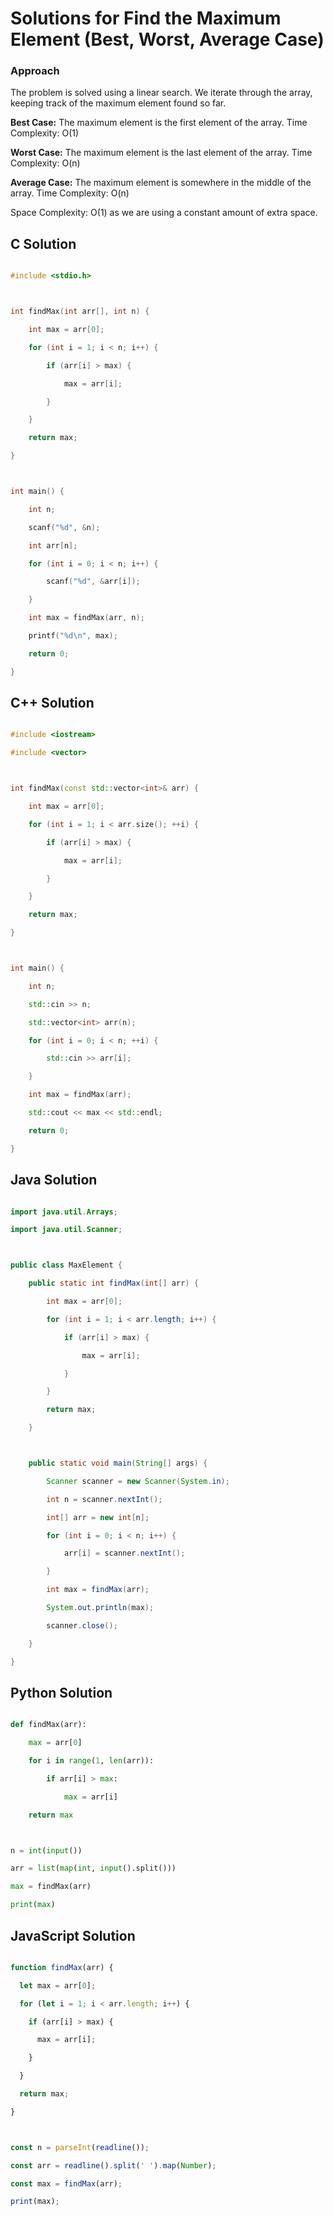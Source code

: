 # Solutions for Find the Maximum Element (Best, Worst, Average Case)

### Approach
The problem is solved using a linear search.  We iterate through the array, keeping track of the maximum element found so far. 

**Best Case:** The maximum element is the first element of the array. Time Complexity: O(1)

**Worst Case:** The maximum element is the last element of the array. Time Complexity: O(n)

**Average Case:** The maximum element is somewhere in the middle of the array. Time Complexity: O(n)

Space Complexity: O(1) as we are using a constant amount of extra space.

## C Solution
```c
#include <stdio.h>

int findMax(int arr[], int n) {
    int max = arr[0];
    for (int i = 1; i < n; i++) {
        if (arr[i] > max) {
            max = arr[i];
        }
    }
    return max;
}

int main() {
    int n;
    scanf("%d", &n);
    int arr[n];
    for (int i = 0; i < n; i++) {
        scanf("%d", &arr[i]);
    }
    int max = findMax(arr, n);
    printf("%d\n", max);
    return 0;
}
```

## C++ Solution
```cpp
#include <iostream>
#include <vector>

int findMax(const std::vector<int>& arr) {
    int max = arr[0];
    for (int i = 1; i < arr.size(); ++i) {
        if (arr[i] > max) {
            max = arr[i];
        }
    }
    return max;
}

int main() {
    int n;
    std::cin >> n;
    std::vector<int> arr(n);
    for (int i = 0; i < n; ++i) {
        std::cin >> arr[i];
    }
    int max = findMax(arr);
    std::cout << max << std::endl;
    return 0;
}
```

## Java Solution
```java
import java.util.Arrays;
import java.util.Scanner;

public class MaxElement {
    public static int findMax(int[] arr) {
        int max = arr[0];
        for (int i = 1; i < arr.length; i++) {
            if (arr[i] > max) {
                max = arr[i];
            }
        }
        return max;
    }

    public static void main(String[] args) {
        Scanner scanner = new Scanner(System.in);
        int n = scanner.nextInt();
        int[] arr = new int[n];
        for (int i = 0; i < n; i++) {
            arr[i] = scanner.nextInt();
        }
        int max = findMax(arr);
        System.out.println(max);
        scanner.close();
    }
}
```

## Python Solution
```python
def findMax(arr):
    max = arr[0]
    for i in range(1, len(arr)):
        if arr[i] > max:
            max = arr[i]
    return max

n = int(input())
arr = list(map(int, input().split()))
max = findMax(arr)
print(max)
```

## JavaScript Solution
```javascript
function findMax(arr) {
  let max = arr[0];
  for (let i = 1; i < arr.length; i++) {
    if (arr[i] > max) {
      max = arr[i];
    }
  }
  return max;
}

const n = parseInt(readline());
const arr = readline().split(' ').map(Number);
const max = findMax(arr);
print(max);
```
